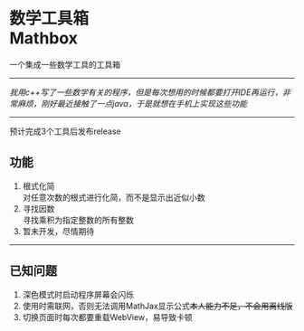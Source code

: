 # 数学工具箱<br>Mathbox

一个集成一些数学工具的工具箱

------

*我用c++写了一些数学有关的程序，但是每次想用的时候都要打开IDE再运行，非常麻烦，刚好最近接触了一点java，于是就想在手机上实现这些功能*

------

预计完成3个工具后发布release

## 功能

1. 根式化简<br>对任意次数的根式进行化简，而不是显示出近似小数
2. 寻找因数<br>寻找乘积为指定整数的所有整数
3. 暂未开发，尽情期待

------

## 已知问题

1. 深色模式时启动程序屏幕会闪烁
2. 使用时需联网，否则无法调用MathJax显示公式~~本人能力不足，不会用离线版~~
3. 切换页面时每次都要重载WebView，易导致卡顿
